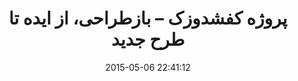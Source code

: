---
layout: post
title: "پروژه کفشدوزک – بازطراحی، از ایده تا طرح جدید"
date: 2015-05-06 22:41:12
section: article
tags: design sketch
link: "http://reyhoun.com/fa/blog/ladybug-sketch/"
user: "نوید کاشانی"
user_link: "http://navid.kashani.ir/"
---